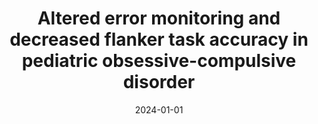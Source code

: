 ---
title: "Altered error monitoring and decreased flanker task accuracy in pediatric obsessive-compulsive disorder"
collection: publications
category: manuscripts
permalink: /publication/2024-altered-error-monitoring-flanker-pedocd/
date: 2024-01-01
venue: "Child Psychiatry & Human Development"
excerpt: "The results support the hypothesis that OCD involves defects in an error monitoring system and suggest a reduced ΔPe may compromise error signaling and cause uncertainty about the correctness of a response."
paperurl: "https://pubmed.ncbi.nlm.nih.gov/38795241/"
citation: 'Hanna, G. L., Liu, Y., Rentschler, L., Hanna, B. S., Arnold, P. D., & Gehring, W. J. (2024). "Altered error monitoring and decreased flanker task accuracy in pediatric obsessive-compulsive disorder." <i>Child Psychiatry & Human Development</i>.'
---